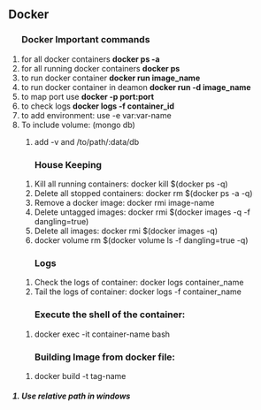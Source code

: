 <h2>Docker</h2>

<ol>
    <h3>Docker Important commands</h3>
    <li>for all docker containers <strong>docker ps -a</strong></li>
    <li>for all running docker containers <strong>docker ps</strong></li>
    <li>to run docker container <strong>docker run image_name</strong></li>
    <li>to run docker container in deamon <strong>docker run -d image_name</strong></li>
    <li>to map port use <strong>docker -p port:port</strong></li>
    <li>to check logs <strong>docker logs -f container_id</strong></li>
    <li>to add environment: use -e var:var-name</li>
    <li>To include volume: (mongo db)</li>
    <ol>
        <li>add -v and /to/path/:data/db</li>
    </ol>
    <ol>
        <h3>House Keeping</h3>
        <li>Kill all running containers: docker kill $(docker ps -q)</li>
        <li>Delete all stopped containers: docker rm $(docker ps -a -q)</li>
        <li>Remove a docker image: docker rmi image-name</li>
        <li>Delete untagged images: docker rmi $(docker images -q -f dangling=true)</li>
        <li>Delete all images: docker rmi $(docker images -q)</li>
        <li>docker volume rm $(docker volume ls -f dangling=true -q)</li>
    </ol>
    <ol>
        <h3>Logs</h3>
        <li>Check the logs of container: docker logs container_name</li>
        <li>Tail the logs of container: docker logs -f container_name</li>
    </ol>
    <ol>
        <h3>Execute the shell of the container:</h3>
        <li>docker exec -it container-name bash</li>
    </ol>
    <ol>
        <h3>Building Image from docker file: </h3>
        <li>docker build -t tag-name</li>
    </ol>
</ol>

<h5>
    <ol>
        <li>Use relative path in windows</li>
    </ol>
</h5>